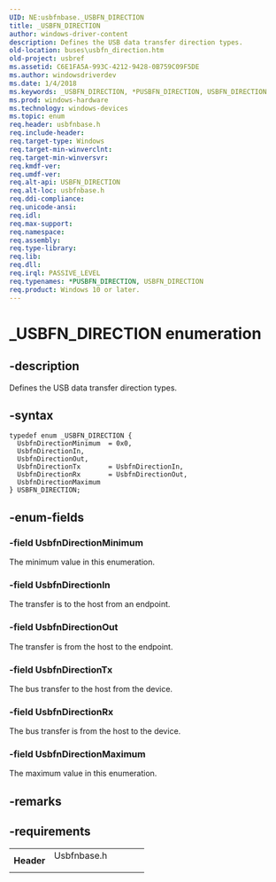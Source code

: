 ```yaml
---
UID: NE:usbfnbase._USBFN_DIRECTION
title: _USBFN_DIRECTION
author: windows-driver-content
description: Defines the USB data transfer direction types.
old-location: buses\usbfn_direction.htm
old-project: usbref
ms.assetid: C6E1FA5A-993C-4212-9428-0B759C09F5DE
ms.author: windowsdriverdev
ms.date: 1/4/2018
ms.keywords: _USBFN_DIRECTION, *PUSBFN_DIRECTION, USBFN_DIRECTION
ms.prod: windows-hardware
ms.technology: windows-devices
ms.topic: enum
req.header: usbfnbase.h
req.include-header: 
req.target-type: Windows
req.target-min-winverclnt: 
req.target-min-winversvr: 
req.kmdf-ver: 
req.umdf-ver: 
req.alt-api: USBFN_DIRECTION
req.alt-loc: usbfnbase.h
req.ddi-compliance: 
req.unicode-ansi: 
req.idl: 
req.max-support: 
req.namespace: 
req.assembly: 
req.type-library: 
req.lib: 
req.dll: 
req.irql: PASSIVE_LEVEL
req.typenames: *PUSBFN_DIRECTION, USBFN_DIRECTION
req.product: Windows 10 or later.
---
```


# _USBFN_DIRECTION enumeration



## -description
Defines the USB data transfer direction types.



## -syntax

````
typedef enum _USBFN_DIRECTION { 
  UsbfnDirectionMinimum  = 0x0,
  UsbfnDirectionIn,
  UsbfnDirectionOut,
  UsbfnDirectionTx       = UsbfnDirectionIn,
  UsbfnDirectionRx       = UsbfnDirectionOut,
  UsbfnDirectionMaximum
} USBFN_DIRECTION;
````


## -enum-fields

### -field UsbfnDirectionMinimum

The minimum value in this enumeration.


### -field UsbfnDirectionIn

The transfer is to the host from an endpoint.


### -field UsbfnDirectionOut

The transfer is from the host to the endpoint.


### -field UsbfnDirectionTx

The bus transfer to the host from the device. 


### -field UsbfnDirectionRx

The bus transfer is from the host to the device.


### -field UsbfnDirectionMaximum

The maximum value in this enumeration.


## -remarks


## -requirements
<table>
<tr>
<th width="30%">
Header

</th>
<td width="70%">
<dl>
<dt>Usbfnbase.h</dt>
</dl>
</td>
</tr>
</table>